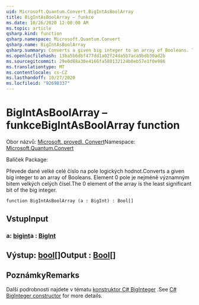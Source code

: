 ```yaml
---
uid: Microsoft.Quantum.Convert.BigIntAsBoolArray
title: BigIntAsBoolArray – funkce
ms.date: 10/26/2020 12:00:00 AM
ms.topic: article
qsharp.kind: function
qsharp.namespace: Microsoft.Quantum.Convert
qsharp.name: BigIntAsBoolArray
qsharp.summary: Converts a given big integer to an array of Booleans. The 0 element of the array is the least significant bit of the big integer.
ms.openlocfilehash: 13ba5b6dbf477dd1a02f24da5b7aca9bdb30ad2b
ms.sourcegitcommit: 29e0d88a30e4166fa580132124b0eb57e1f0e986
ms.translationtype: MT
ms.contentlocale: cs-CZ
ms.lasthandoff: 10/27/2020
ms.locfileid: "92698337"
---
```

# <a name="bigintasboolarray-function"></a><span data-ttu-id="984f4-102">BigIntAsBoolArray – funkce</span><span class="sxs-lookup"><span data-stu-id="984f4-102">BigIntAsBoolArray function</span></span>

<span data-ttu-id="984f4-103">Obor názvů: [Microsoft. provedl. Convert](xref:Microsoft.Quantum.Convert)</span><span class="sxs-lookup"><span data-stu-id="984f4-103">Namespace: [Microsoft.Quantum.Convert](xref:Microsoft.Quantum.Convert)</span></span>

<span data-ttu-id="984f4-104">Balíček [](https://nuget.org/packages/)</span><span class="sxs-lookup"><span data-stu-id="984f4-104">Package: [](https://nuget.org/packages/)</span></span>


<span data-ttu-id="984f4-105">Převede dané velké celé číslo na pole logických hodnot.</span><span class="sxs-lookup"><span data-stu-id="984f4-105">Converts a given big integer to an array of Booleans.</span></span>
<span data-ttu-id="984f4-106">Element 0 pole je nejméně významným bitem velkých celých čísel.</span><span class="sxs-lookup"><span data-stu-id="984f4-106">The 0 element of the array is the least significant bit of the big integer.</span></span>

```qsharp
function BigIntAsBoolArray (a : BigInt) : Bool[]
```


## <a name="input"></a><span data-ttu-id="984f4-107">Vstup</span><span class="sxs-lookup"><span data-stu-id="984f4-107">Input</span></span>

### <a name="a--bigint"></a><span data-ttu-id="984f4-108">a: [bigint](xref:microsoft.quantum.lang-ref.bigint)</span><span class="sxs-lookup"><span data-stu-id="984f4-108">a : [BigInt](xref:microsoft.quantum.lang-ref.bigint)</span></span>





## <a name="output--bool"></a><span data-ttu-id="984f4-109">Výstup: [bool](xref:microsoft.quantum.lang-ref.bool)[]</span><span class="sxs-lookup"><span data-stu-id="984f4-109">Output : [Bool](xref:microsoft.quantum.lang-ref.bool)[]</span></span>



## <a name="remarks"></a><span data-ttu-id="984f4-110">Poznámky</span><span class="sxs-lookup"><span data-stu-id="984f4-110">Remarks</span></span>

<span data-ttu-id="984f4-111">Další podrobnosti najdete v tématu [konstruktor C# BigInteger](https://docs.microsoft.com/dotnet/api/system.numerics.biginteger.-ctor?view=netframework-4.7.2#System_Numerics_BigInteger__ctor_System_Int64_) .</span><span class="sxs-lookup"><span data-stu-id="984f4-111">See [C# BigInteger constructor](https://docs.microsoft.com/dotnet/api/system.numerics.biginteger.-ctor?view=netframework-4.7.2#System_Numerics_BigInteger__ctor_System_Int64_) for more details.</span></span>